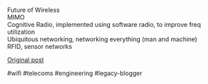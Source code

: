 <!--
date: '2005-09-20'
published: true
slug: 2005-09-future-of-wireless
time_to_read: 5
title: Future of Wireless
-->

Future of Wireless  
MIMO  
Cognitive Radio, implemented using software radio, to improve freq utilization  
Ubiquitous networking, networking everything (man and machine)  
RFID, sensor networks

[Original post](https://ysfk.blogspot.com/2005/09/future-of-wireless.html)

#wifi #telecoms #engineering #legacy-blogger 